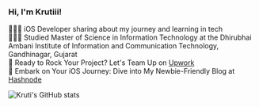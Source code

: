 
### Hi, I'm Krutiii!

👩🏻‍💻 iOS Developer sharing about my journey and learning in tech<br/>
👩🏻‍🎓 Studied Master of Science in Information Technology at the Dhirubhai Ambani Institute of Information and Communication Technology, Gandhinagar, Gujarat<br/>
💼  Ready to Rock Your Project? Let's Team Up on [Upwork](https://www.upwork.com/freelancers/~01286bfda3e3b1b66e)<br/>
📱  Embark on Your iOS Journey: Dive into My Newbie-Friendly Blog at [Hashnode](https://krutiboghara.hashnode.dev/)

![Kruti's GitHub stats](https://github-readme-stats.vercel.app/api?username=krutiAppDev&count_private=true&show_icons=true&theme=tokyonight&hide_rank=false)

